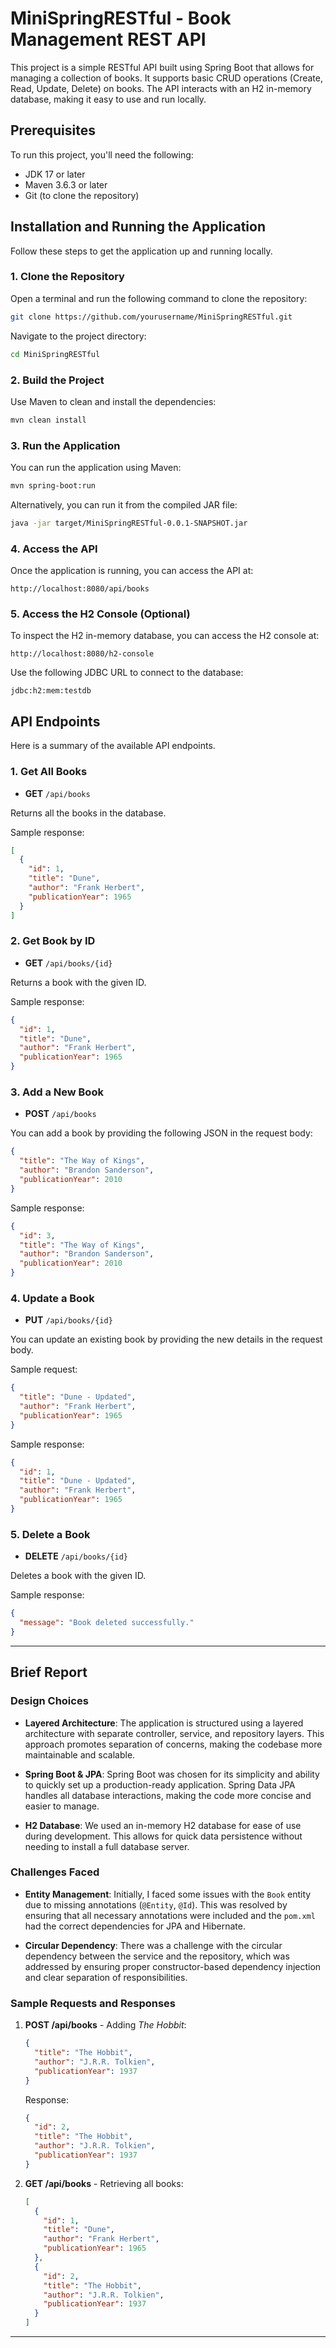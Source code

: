 
# MiniSpringRESTful - Book Management REST API

This project is a simple RESTful API built using Spring Boot that allows for managing a collection of books. It supports basic CRUD operations (Create, Read, Update, Delete) on books. The API interacts with an H2 in-memory database, making it easy to use and run locally.

## Prerequisites

To run this project, you'll need the following:
- JDK 17 or later
- Maven 3.6.3 or later
- Git (to clone the repository)

## Installation and Running the Application

Follow these steps to get the application up and running locally.

### 1. Clone the Repository

Open a terminal and run the following command to clone the repository:

```bash
git clone https://github.com/yourusername/MiniSpringRESTful.git
```

Navigate to the project directory:

```bash
cd MiniSpringRESTful
```

### 2. Build the Project

Use Maven to clean and install the dependencies:

```bash
mvn clean install
```

### 3. Run the Application

You can run the application using Maven:

```bash
mvn spring-boot:run
```

Alternatively, you can run it from the compiled JAR file:

```bash
java -jar target/MiniSpringRESTful-0.0.1-SNAPSHOT.jar
```

### 4. Access the API

Once the application is running, you can access the API at:

```
http://localhost:8080/api/books
```

### 5. Access the H2 Console (Optional)

To inspect the H2 in-memory database, you can access the H2 console at:

```
http://localhost:8080/h2-console
```

Use the following JDBC URL to connect to the database:
```
jdbc:h2:mem:testdb
```

## API Endpoints

Here is a summary of the available API endpoints.

### 1. Get All Books

- **GET** `/api/books`

Returns all the books in the database.

Sample response:
```json
[
  {
    "id": 1,
    "title": "Dune",
    "author": "Frank Herbert",
    "publicationYear": 1965
  }
]
```

### 2. Get Book by ID

- **GET** `/api/books/{id}`

Returns a book with the given ID.

Sample response:
```json
{
  "id": 1,
  "title": "Dune",
  "author": "Frank Herbert",
  "publicationYear": 1965
}
```

### 3. Add a New Book

- **POST** `/api/books`

You can add a book by providing the following JSON in the request body:

```json
{
  "title": "The Way of Kings",
  "author": "Brandon Sanderson",
  "publicationYear": 2010
}
```

Sample response:
```json
{
  "id": 3,
  "title": "The Way of Kings",
  "author": "Brandon Sanderson",
  "publicationYear": 2010
}
```

### 4. Update a Book

- **PUT** `/api/books/{id}`

You can update an existing book by providing the new details in the request body.

Sample request:
```json
{
  "title": "Dune - Updated",
  "author": "Frank Herbert",
  "publicationYear": 1965
}
```

Sample response:
```json
{
  "id": 1,
  "title": "Dune - Updated",
  "author": "Frank Herbert",
  "publicationYear": 1965
}
```

### 5. Delete a Book

- **DELETE** `/api/books/{id}`

Deletes a book with the given ID.

Sample response:
```json
{
  "message": "Book deleted successfully."
}
```

---

## Brief Report

### Design Choices

- **Layered Architecture**: The application is structured using a layered architecture with separate controller, service, and repository layers. This approach promotes separation of concerns, making the codebase more maintainable and scalable.


- **Spring Boot & JPA**: Spring Boot was chosen for its simplicity and ability to quickly set up a production-ready application. Spring Data JPA handles all database interactions, making the code more concise and easier to manage.


- **H2 Database**: We used an in-memory H2 database for ease of use during development. This allows for quick data persistence without needing to install a full database server.

### Challenges Faced

- **Entity Management**: Initially, I faced some issues with the `Book` entity due to missing annotations (`@Entity`, `@Id`). This was resolved by ensuring that all necessary annotations were included and the `pom.xml` had the correct dependencies for JPA and Hibernate.


- **Circular Dependency**: There was a challenge with the circular dependency between the service and the repository, which was addressed by ensuring proper constructor-based dependency injection and clear separation of responsibilities.

### Sample Requests and Responses

1. **POST /api/books** - Adding *The Hobbit*:
   ```json
   {
     "title": "The Hobbit",
     "author": "J.R.R. Tolkien",
     "publicationYear": 1937
   }
   ```

   Response:
   ```json
   {
     "id": 2,
     "title": "The Hobbit",
     "author": "J.R.R. Tolkien",
     "publicationYear": 1937
   }
   ```

2. **GET /api/books** - Retrieving all books:
   ```json
   [
     {
       "id": 1,
       "title": "Dune",
       "author": "Frank Herbert",
       "publicationYear": 1965
     },
     {
       "id": 2,
       "title": "The Hobbit",
       "author": "J.R.R. Tolkien",
       "publicationYear": 1937
     }
   ]
   ```

---
